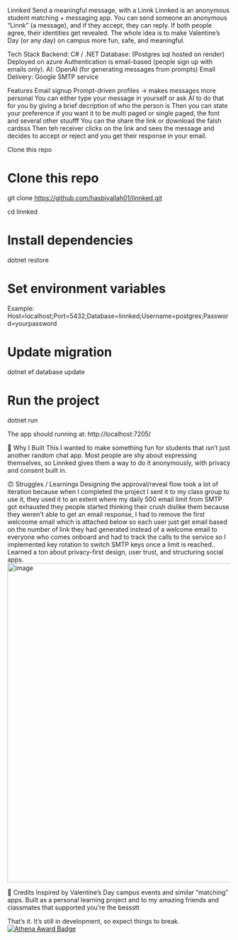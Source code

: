Linnked Send a meaningful message, with a Linnk
Linnked is an anonymous student matching + messaging app.
You can send someone an anonymous “Linnk” (a message), and if they accept, they can reply. If both people agree, their identities get revealed. The whole idea is to make Valentine’s Day (or any day) on campus more fun, safe, and meaningful.

Tech Stack
Backend: C# / .NET
Database: (Postgres sql hosted on render)
Deployed on azure
Authentication is email-based (people sign up with emails only).
AI: OpenAI (for generating messages from prompts)
Email Delivery: Google SMTP service

Features
Email signup 
Prompt-driven profiles → makes messages more personal
You can either type your message in yourself or ask AI to do that for you by giving a brief decription of who the person is
Then you can state your preference if you want it to be multi paged or single paged, the font and several other stuufff
You can the share the link or download the falsh cardsss
Then teh receiver clicks on the link and sees the message and decides to accept or reject and you get their response in your email.

Clone this repo
# Clone this repo
git clone https://github.com/hasbiyallah01/linnked.git

cd linnked

# Install dependencies
dotnet restore

# Set environment variables
Example:
Host=localhost;Port=5432;Database=linnked;Username=postgres;Password=yourpassword

# Update migration
dotnet ef database update

# Run the project
dotnet run

The app should running at:
http://localhost:7205/

📖 Why I Built This
I wanted to make something fun for students that isn’t just another random chat app. Most people are shy about expressing themselves, so Linnked gives them a way to do it anonymously, with privacy and consent built in.

🙃 Struggles / Learnings
Designing the approval/reveal flow took a lot of iteration because when I completed the project I sent it to my class group to use it, they used it to an extent where my daily 500 email limit from SMTP got exhausted they people started thinking their crush dislike them because they weren't able to get an email response, I had to remove the first welcoome email which is attached below so each user just get email based on the number of link they had generated instead of a welcome email to everyone who comes onboard and had to track the calls to the service so I implemented key rotation to switch SMTP keys once a limit is reached..
Learned a ton about privacy-first design, user trust, and structuring social apps.
<img width="1338" height="719" alt="image" src="https://github.com/user-attachments/assets/ff123908-1594-493c-82a3-f1efb0d2d8bb" />


📌 Credits
Inspired by Valentine’s Day campus events and similar “matching” apps.
Built as a personal learning project and to my amazing friends and classmates that supported you're the bessstt

That’s it. It’s still in development, so expect things to break.
[![Athena Award Badge](https://img.shields.io/endpoint?url=https%3A%2F%2Faward.athena.hackclub.com%2Fapi%2Fbadge)](https://award.athena.hackclub.com?utm_source=readme)
